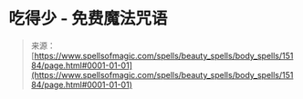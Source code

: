 <!--yml

category: 未分类

date: 2024-06-12 18:54:28

-->

# 吃得少 - 免费魔法咒语

> 来源：[https://www.spellsofmagic.com/spells/beauty_spells/body_spells/15184/page.html#0001-01-01](https://www.spellsofmagic.com/spells/beauty_spells/body_spells/15184/page.html#0001-01-01)
